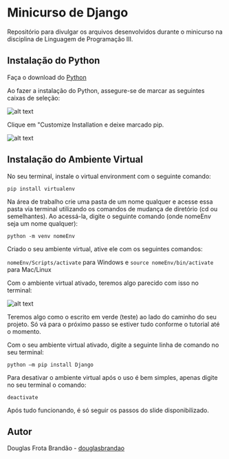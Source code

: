 # Minicurso de Django

Repositório para divulgar os arquivos desenvolvidos durante o minicurso na disciplina de Linguagem de Programação III.

## Instalação do Python

Faça o download do [Python](https://www.python.org/downloads/ "Python")

Ao fazer a instalação do Python, assegure-se de marcar as seguintes caixas de seleção: 

![alt text](https://i.ibb.co/1XY0gZF/Capture.png "Install Python 1")

Clique em "Customize Installation e deixe marcado pip.

![alt text](https://i.ibb.co/qpdhJKx/Capture.png "Install Python 2")

## Instalação do Ambiente Virtual

No seu terminal, instale o virtual environment com o seguinte comando:

`pip install virtualenv`

Na área de trabalho crie uma pasta de um nome qualquer e acesse essa pasta via terminal utilizando os comandos de mudança de diretório (cd ou semelhantes). Ao acessá-la, digite o seguinte comando (onde nomeEnv seja um nome qualquer): 

`python -m venv nomeEnv` 

Criado o seu ambiente virtual, ative ele com os seguintes comandos: 

`nomeEnv/Scripts/activate` para Windows e `source nomeEnv/bin/activate` para Mac/Linux

Com o ambiente virtual ativado, teremos algo parecido com isso no terminal:

![alt text](https://i.ibb.co/V36WdSg/Capture.png "Install venv 1")

Teremos algo como o escrito em verde (teste) ao lado do caminho do seu projeto. Só vá para o próximo passo se estiver tudo conforme o tutorial até o momento.

Com o seu ambiente virtual ativado, digite a seguinte linha de comando no seu terminal:

`python –m pip install Django`

Para desativar o ambiente virtual após o uso é bem simples, apenas digite no seu terminal o comando:

`deactivate`

Após tudo funcionando, é só seguir os passos do slide disponibilizado.

## Autor

Douglas Frota Brandão - [douglasbrandao](https://github.com/douglasbrandao "Douglas Brandão")
